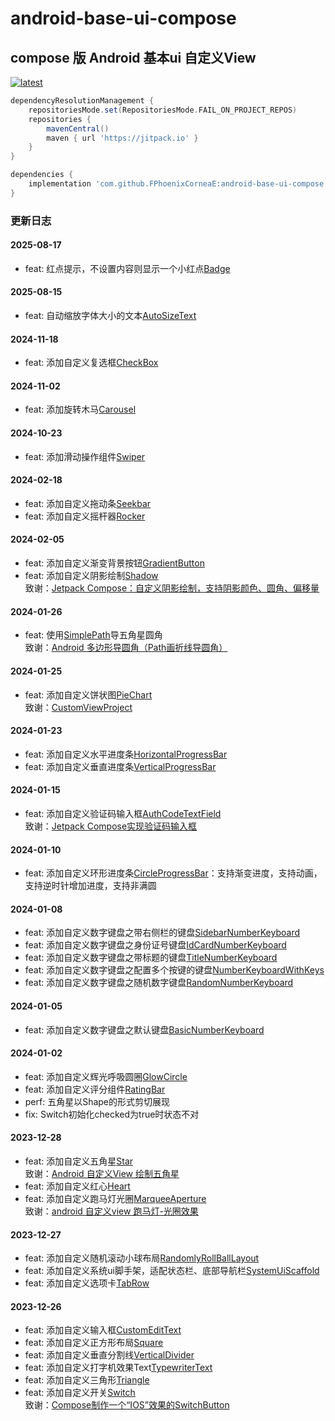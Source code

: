 # android-base-ui-compose

## compose 版 Android 基本ui 自定义View

[![latest](https://jitpack.io/v/FPhoenixCorneaE/android-base-ui-compose.svg)](https://jitpack.io/#FPhoenixCorneaE/android-base-ui-compose)

```groovy
dependencyResolutionManagement {
    repositoriesMode.set(RepositoriesMode.FAIL_ON_PROJECT_REPOS)
    repositories {
        mavenCentral()
        maven { url 'https://jitpack.io' }
    }
}
```

```groovy
dependencies {
    implementation 'com.github.FPhoenixCorneaE:android-base-ui-compose:latest'
}
```

### 更新日志

#### 2025-08-17

* feat: 红点提示，不设置内容则显示一个小红点[Badge](https://github.com/FPhoenixCorneaE/android-base-ui-compose/blob/main/base-ui/src/main/java/com/fphoenixcorneae/baseui/Badge.kt)

#### 2025-08-15

* feat: 自动缩放字体大小的文本[AutoSizeText](https://github.com/FPhoenixCorneaE/android-base-ui-compose/blob/main/base-ui/src/main/java/com/fphoenixcorneae/baseui/AutoSizeText.kt)

#### 2024-11-18

* feat: 添加自定义复选框[CheckBox](https://github.com/FPhoenixCorneaE/android-base-ui-compose/blob/main/base-ui/src/main/java/com/fphoenixcorneae/baseui/CheckBox.kt)

#### 2024-11-02

* feat: 添加旋转木马[Carousel](https://github.com/FPhoenixCorneaE/android-base-ui-compose/blob/main/base-ui/src/main/java/com/fphoenixcorneae/baseui/carousel/Carousel.kt)

#### 2024-10-23

* feat: 添加滑动操作组件[Swiper](https://github.com/FPhoenixCorneaE/android-base-ui-compose/blob/main/base-ui/src/main/java/com/fphoenixcorneae/baseui/Swiper.kt)

#### 2024-02-18

* feat: 添加自定义拖动条[Seekbar](https://github.com/FPhoenixCorneaE/android-base-ui-compose/blob/main/base-ui/src/main/java/com/fphoenixcorneae/baseui/Seekbar.kt)
* feat: 添加自定义摇杆器[Rocker](https://github.com/FPhoenixCorneaE/android-base-ui-compose/blob/main/base-ui/src/main/java/com/fphoenixcorneae/baseui/Rocker.kt)

#### 2024-02-05

* feat: 添加自定义渐变背景按钮[GradientButton](https://github.com/FPhoenixCorneaE/android-base-ui-compose/blob/main/base-ui/src/main/java/com/fphoenixcorneae/baseui/GradientButton.kt)
* feat: 添加自定义阴影绘制[Shadow](https://github.com/FPhoenixCorneaE/android-base-ui-compose/blob/main/base-ui/src/main/java/com/fphoenixcorneae/baseui/Shadow.kt)
  <br>
  致谢：[Jetpack Compose：自定义阴影绘制，支持阴影颜色、圆角、偏移量](https://blog.csdn.net/lalallallalla/article/details/121502260)

#### 2024-01-26

* feat: 使用[SimplePath](https://github.com/FPhoenixCorneaE/android-base-ui-compose/blob/main/base-ui/src/main/java/com/fphoenixcorneae/baseui/graphics/path/SimplePath.kt)导五角星圆角
  <br>
  致谢：[Android 多边形导圆角（Path画折线导圆角）](https://blog.csdn.net/liuyu0915/article/details/131721872)

#### 2024-01-25

* feat: 添加自定义饼状图[PieChart](https://github.com/FPhoenixCorneaE/android-base-ui-compose/blob/main/base-ui/src/main/java/com/fphoenixcorneae/baseui/chart/PieChart.kt)
  <br>
  致谢：[CustomViewProject](https://gitee.com/lanyangyangzzz/custom-view-project)

#### 2024-01-23

* feat: 添加自定义水平进度条[HorizontalProgressBar](https://github.com/FPhoenixCorneaE/android-base-ui-compose/blob/main/base-ui/src/main/java/com/fphoenixcorneae/baseui/progressbar/HorizontalProgressBar.kt)
* feat: 添加自定义垂直进度条[VerticalProgressBar](https://github.com/FPhoenixCorneaE/android-base-ui-compose/blob/main/base-ui/src/main/java/com/fphoenixcorneae/baseui/progressbar/VerticalProgressBar.kt)

#### 2024-01-15

* feat: 添加自定义验证码输入框[AuthCodeTextField](https://github.com/FPhoenixCorneaE/android-base-ui-compose/blob/main/base-ui/src/main/java/com/fphoenixcorneae/baseui/AuthCodeTextField.kt)
  <br>
  致谢：[Jetpack Compose实现验证码输入框](https://juejin.cn/post/7249585135799697468?searchId=20240112173131CA2803BCAA277339FB3D)

#### 2024-01-10

* feat: 添加自定义环形进度条[CircleProgressBar](https://github.com/FPhoenixCorneaE/android-base-ui-compose/blob/main/base-ui/src/main/java/com/fphoenixcorneae/baseui/progressbar/CircleProgressBar.kt)：支持渐变进度，支持动画，支持逆时针增加进度，支持非满圆

#### 2024-01-08

* feat: 添加自定义数字键盘之带右侧栏的键盘[SidebarNumberKeyboard](https://github.com/FPhoenixCorneaE/android-base-ui-compose/blob/main/base-ui/src/main/java/com/fphoenixcorneae/baseui/NumberKeyboard.kt)
* feat: 添加自定义数字键盘之身份证号键盘[IdCardNumberKeyboard](https://github.com/FPhoenixCorneaE/android-base-ui-compose/blob/main/base-ui/src/main/java/com/fphoenixcorneae/baseui/NumberKeyboard.kt)
* feat: 添加自定义数字键盘之带标题的键盘[TitleNumberKeyboard](https://github.com/FPhoenixCorneaE/android-base-ui-compose/blob/main/base-ui/src/main/java/com/fphoenixcorneae/baseui/NumberKeyboard.kt)
* feat: 添加自定义数字键盘之配置多个按键的键盘[NumberKeyboardWithKeys](https://github.com/FPhoenixCorneaE/android-base-ui-compose/blob/main/base-ui/src/main/java/com/fphoenixcorneae/baseui/NumberKeyboard.kt)
* feat: 添加自定义数字键盘之随机数字键盘[RandomNumberKeyboard](https://github.com/FPhoenixCorneaE/android-base-ui-compose/blob/main/base-ui/src/main/java/com/fphoenixcorneae/baseui/NumberKeyboard.kt)

#### 2024-01-05

* feat: 添加自定义数字键盘之默认键盘[BasicNumberKeyboard](https://github.com/FPhoenixCorneaE/android-base-ui-compose/blob/main/base-ui/src/main/java/com/fphoenixcorneae/baseui/NumberKeyboard.kt)

#### 2024-01-02

* feat: 添加自定义辉光呼吸圆圈[GlowCircle](https://github.com/FPhoenixCorneaE/android-base-ui-compose/blob/main/base-ui/src/main/java/com/fphoenixcorneae/baseui/GlowCircle.kt)
* feat: 添加自定义评分组件[RatingBar](https://github.com/FPhoenixCorneaE/android-base-ui-compose/blob/main/base-ui/src/main/java/com/fphoenixcorneae/baseui/RatingBar.kt)
* perf: 五角星以Shape的形式剪切展现
* fix: Switch初始化checked为true时状态不对

#### 2023-12-28

* feat: 添加自定义五角星[Star](https://github.com/FPhoenixCorneaE/android-base-ui-compose/blob/main/base-ui/src/main/java/com/fphoenixcorneae/baseui/Star.kt)
  <br>
  致谢：[Android 自定义View 绘制五角星](https://www.jianshu.com/p/24efb605098b)
* feat: 添加自定义红心[Heart](https://github.com/FPhoenixCorneaE/android-base-ui-compose/blob/main/base-ui/src/main/java/com/fphoenixcorneae/baseui/Heart.kt)
* feat: 添加自定义跑马灯光圈[MarqueeAperture](https://github.com/FPhoenixCorneaE/android-base-ui-compose/blob/main/base-ui/src/main/java/com/fphoenixcorneae/baseui/MarqueeAperture.kt)
  <br>
  致谢：[android 自定义view 跑马灯-光圈效果](https://juejin.cn/post/7171030095866363934)

#### 2023-12-27

* feat: 添加自定义随机滚动小球布局[RandomlyRollBallLayout](https://github.com/FPhoenixCorneaE/android-base-ui-compose/blob/main/base-ui/src/main/java/com/fphoenixcorneae/baseui/RandomlyRollBallLayout.kt)
* feat: 添加自定义系统ui脚手架，适配状态栏、底部导航栏[SystemUiScaffold](https://github.com/FPhoenixCorneaE/android-base-ui-compose/blob/main/base-ui/src/main/java/com/fphoenixcorneae/baseui/SystemUiScaffold.kt)
* feat: 添加自定义选项卡[TabRow](https://github.com/FPhoenixCorneaE/android-base-ui-compose/blob/main/base-ui/src/main/java/com/fphoenixcorneae/baseui/TabRow.kt)

#### 2023-12-26

* feat: 添加自定义输入框[CustomEditText](https://github.com/FPhoenixCorneaE/android-base-ui-compose/blob/main/base-ui/src/main/java/com/fphoenixcorneae/baseui/CustomEditText.kt)
* feat: 添加自定义正方形布局[Square](https://github.com/FPhoenixCorneaE/android-base-ui-compose/blob/main/base-ui/src/main/java/com/fphoenixcorneae/baseui/Square.kt)
* feat: 添加自定义垂直分割线[VerticalDivider](https://github.com/FPhoenixCorneaE/android-base-ui-compose/blob/main/base-ui/src/main/java/com/fphoenixcorneae/baseui/VerticalDivider.kt)
* feat: 添加自定义打字机效果Text[TypewriterText](https://github.com/FPhoenixCorneaE/android-base-ui-compose/blob/main/base-ui/src/main/java/com/fphoenixcorneae/baseui/TypewriterText.kt)
* feat: 添加自定义三角形[Triangle](https://github.com/FPhoenixCorneaE/android-base-ui-compose/blob/main/base-ui/src/main/java/com/fphoenixcorneae/baseui/Triangle.kt)
* feat: 添加自定义开关[Switch](https://github.com/FPhoenixCorneaE/android-base-ui-compose/blob/main/base-ui/src/main/java/com/fphoenixcorneae/baseui/Switch.kt)
  <br>
  致谢：[Compose制作一个“IOS”效果的SwitchButton](https://juejin.cn/post/7134702107742961701)